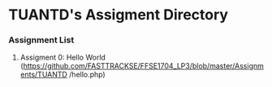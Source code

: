 # TUANTD's Assigment Directory

### Assignment List

1. Assigment 0: Hello World (https://github.com/FASTTRACKSE/FFSE1704_LP3/blob/master/Assignments/TUANTD
/hello.php)
